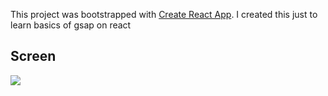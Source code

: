 This project was bootstrapped with [Create React App](https://github.com/facebook/create-react-app).
I created this just to learn basics of gsap on react

## Screen
<img src="https://user-images.githubusercontent.com/29056397/236666741-0b246d4e-3910-4fa0-a4e8-612e079487ac.gif" />
